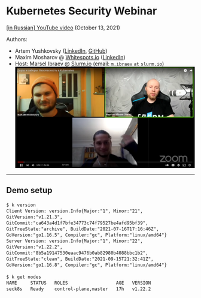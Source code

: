 # Kubernetes Security Webinar
[[in Russian] YouTube video](https://www.youtube.com/watch?v=koTqZS-ThZ8&t=1183s) (October 13, 2021)

Authors:
- Artem Yushkovsky ([LinkedIn](https://www.linkedin.com/in/artem-yushkovsky/), [GitHub](https://github.com/atemate))
- Maxim Mosharov @ [Whitespots.io](https://whitespots.io/) ([LinkedIn](https://www.linkedin.com/in/maxim-mosharov-50904113b/))
- Host: Marsel Ibraev @ [Slurm.io](https://slurm.io/) (email: `m.ibraev` `at` `slurm.io`)
[![Hello world](./static/00-hello-world.png)](https://www.youtube.com/watch?v=koTqZS-ThZ8)


<!--
---
![K8s threat matrix](./static/k8s-matrix.png)
*Threat matrix for Kubernetes [introduced](https://www.microsoft.com/security/blog/2020/04/02/attack-matrix-kubernetes/) in April 2020 by Azure Security Center*
-->

---


## Demo setup
```
$ k version
Client Version: version.Info{Major:"1", Minor:"21", GitVersion:"v1.21.3", GitCommit:"ca643a4d1f7bfe34773c74f79527be4afd95bf39", GitTreeState:"archive", BuildDate:"2021-07-16T17:16:46Z", GoVersion:"go1.16.5", Compiler:"gc", Platform:"linux/amd64"}
Server Version: version.Info{Major:"1", Minor:"22", GitVersion:"v1.22.2", GitCommit:"8b5a19147530eaac9476b0ab82980b4088bbc1b2", GitTreeState:"clean", BuildDate:"2021-09-15T21:32:41Z", GoVersion:"go1.16.8", Compiler:"gc", Platform:"linux/amd64"}

$ k get nodes
NAME     STATUS   ROLES                  AGE   VERSION
seck8s   Ready    control-plane,master   17h   v1.22.2
```
